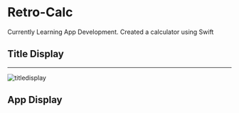 # Retro-Calc
Currently Learning App Development. Created a calculator using Swift

## Title Display
---
![titledisplay](https://user-images.githubusercontent.com/34731628/50571646-cd6c2300-0d7d-11e9-982f-bb90802ccc73.png)

## App Display 
